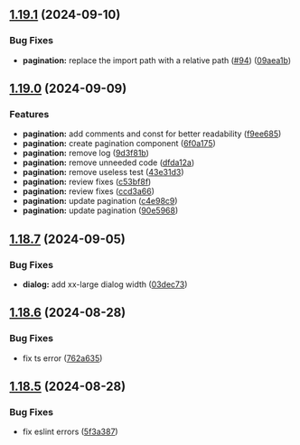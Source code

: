 ## [1.19.1](https://github.com/acronis/ui-component-library/compare/v1.19.0...v1.19.1) (2024-09-10)


### Bug Fixes

* **pagination:** replace the import path with a relative path ([#94](https://github.com/acronis/ui-component-library/issues/94)) ([09aea1b](https://github.com/acronis/ui-component-library/commit/09aea1b9015c6a6af44448efa632f95e4d6ce944))

## [1.19.0](https://github.com/acronis/ui-component-library/compare/v1.18.7...v1.19.0) (2024-09-09)


### Features

* **pagination:** add comments and const for better readability ([f9ee685](https://github.com/acronis/ui-component-library/commit/f9ee685c8648fbcd6ff5fc28cae5aedf642a8c32))
* **pagination:** create pagination component ([6f0a175](https://github.com/acronis/ui-component-library/commit/6f0a175f689f9a1f862a90793c2715461abd4e9e))
* **pagination:** remove log ([9d3f81b](https://github.com/acronis/ui-component-library/commit/9d3f81b182f187c2122aea139eadaec9520f414f))
* **pagination:** remove unneeded code ([dfda12a](https://github.com/acronis/ui-component-library/commit/dfda12a8000f75578b28f8cffd02e8474f9f0048))
* **pagination:** remove useless test ([43e31d3](https://github.com/acronis/ui-component-library/commit/43e31d3250e81ead9282668dc218a5d732e9a61c))
* **pagination:** review fixes ([c53bf8f](https://github.com/acronis/ui-component-library/commit/c53bf8fd1174a655befb2f6fc1974ab647828925))
* **pagination:** review fixes ([ccd3a66](https://github.com/acronis/ui-component-library/commit/ccd3a668c4683c621ecf3d0caef7ee5e6cc1c015))
* **pagination:** update pagination ([c4e98c9](https://github.com/acronis/ui-component-library/commit/c4e98c934768792be2d66e3af9efeb9e87daae27))
* **pagination:** update pagination ([90e5968](https://github.com/acronis/ui-component-library/commit/90e59684fc83598e376b3180806a8683e256ebbd))

## [1.18.7](https://github.com/acronis/ui-component-library/compare/v1.18.6...v1.18.7) (2024-09-05)


### Bug Fixes

* **dialog:** add xx-large dialog width ([03dec73](https://github.com/acronis/ui-component-library/commit/03dec739d89f72a0d5456dc0a32ba18b9dc44303))

## [1.18.6](https://github.com/acronis/ui-component-library/compare/v1.18.5...v1.18.6) (2024-08-28)


### Bug Fixes

* fix ts error ([762a635](https://github.com/acronis/ui-component-library/commit/762a63598311223bb08f843ae778fffab0905bf6))

## [1.18.5](https://github.com/acronis/ui-component-library/compare/v1.18.4...v1.18.5) (2024-08-28)


### Bug Fixes

* fix eslint errors ([5f3a387](https://github.com/acronis/ui-component-library/commit/5f3a3879e2aebf3a8211448243618669abc61095))

